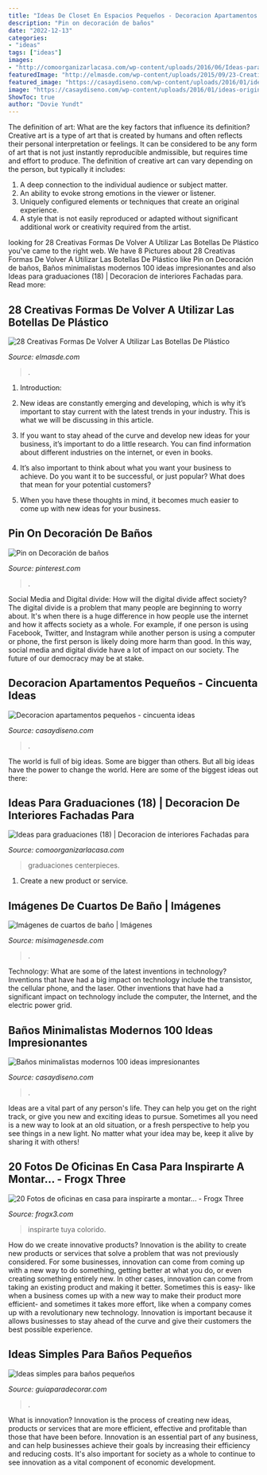 ```yaml
---
title: "Ideas De Closet En Espacios Pequeños - Decoracion Apartamentos Pequeños"
description: "Pin on decoración de baños"
date: "2022-12-13"
categories:
- "ideas"
tags: ["ideas"]
images:
- "http://comoorganizarlacasa.com/wp-content/uploads/2016/06/Ideas-para-graduaciones-18.jpg"
featuredImage: "http://elmasde.com/wp-content/uploads/2015/09/23-Creativas-Formas-De-Volver-A-Utilizar-Las-Botellas-De-Plástico11.jpg"
featured_image: "https://casaydiseno.com/wp-content/uploads/2016/01/ideas-originales-apartamentos.pequeños.jpg"
image: "https://casaydiseno.com/wp-content/uploads/2016/01/ideas-originales-apartamentos.pequeños.jpg"
ShowToc: true
author: "Dovie Yundt"
---
```



The definition of art: What are the key factors that influence its definition?
Creative art is a type of art that is created by humans and often reflects their personal interpretation or feelings. It can be considered to be any form of art that is not just instantly reproducible andmissible, but requires time and effort to produce. The definition of creative art can vary depending on the person, but typically it includes:
1. A deep connection to the individual audience or subject matter.
2. An ability to evoke strong emotions in the viewer or listener.
3. Uniquely configured elements or techniques that create an original experience.
4. A style that is not easily reproduced or adapted without significant additional work or creativity required from the artist.

	

		
looking for 28 Creativas Formas De Volver A Utilizar Las Botellas De Plástico you've came to the right web. We have 8 Pictures about 28 Creativas Formas De Volver A Utilizar Las Botellas De Plástico like Pin on Decoración de baños, Baños minimalistas modernos 100 ideas impresionantes and also Ideas para graduaciones (18) | Decoracion de interiores Fachadas para. Read more:
		
    
## 28 Creativas Formas De Volver A Utilizar Las Botellas De Plástico

<img loading=lazy src="http://elmasde.com/wp-content/uploads/2015/09/23-Creativas-Formas-De-Volver-A-Utilizar-Las-Botellas-De-Plástico11.jpg" onerror="this.onerror=null;this.src='https://tse1.mm.bing.net/th?id=OIP.WyV9gm4Ozpy5Ae9iQnprqQHaJ1&amp;pid=15.1';" alt="28 Creativas Formas De Volver A Utilizar Las Botellas De Plástico">

_Source: elmasde.com_

>. 

	

1. Introduction:
1. New ideas are constantly emerging and developing, which is why it’s important to stay current with the latest trends in your industry. This is what we will be discussing in this article.
2. If you want to stay ahead of the curve and develop new ideas for your business, it’s important to do a little research. You can find information about different industries on the internet, or even in books.

3. It’s also important to think about what you want your business to achieve. Do you want it to be successful, or just popular? What does that mean for your potential customers?

4. When you have these thoughts in mind, it becomes much easier to come up with new ideas for your business.

    
## Pin On Decoración De Baños

<img loading=lazy src="https://i.pinimg.com/736x/3d/0a/f6/3d0af668fa829b9d56a3d79d1813a327.jpg" onerror="this.onerror=null;this.src='https://tse3.mm.bing.net/th?id=OIP.DAHFKIIz6V1LwsOdgAp_nwHaJ4&amp;pid=15.1';" alt="Pin on Decoración de baños">

_Source: pinterest.com_

>. 

	

Social Media and Digital divide: How will the digital divide affect society?
The digital divide is a problem that many people are beginning to worry about. It's when there is a huge difference in how people use the internet and how it affects society as a whole. For example, if one person is using Facebook, Twitter, and Instagram while another person is using a computer or phone, the first person is likely doing more harm than good. In this way, social media and digital divide have a lot of impact on our society. The future of our democracy may be at stake.

    
## Decoracion Apartamentos Pequeños - Cincuenta Ideas

<img loading=lazy src="https://casaydiseno.com/wp-content/uploads/2016/01/ideas-originales-apartamentos.pequeños.jpg" onerror="this.onerror=null;this.src='https://tse2.mm.bing.net/th?id=OIP.uti8ZBxiXklmR13dN3nrQgHaJ3&amp;pid=15.1';" alt="Decoracion apartamentos pequeños - cincuenta ideas">

_Source: casaydiseno.com_

>. 

	

The world is full of big ideas. Some are bigger than others. But all big ideas have the power to change the world. Here are some of the biggest ideas out there:

    
## Ideas Para Graduaciones (18) | Decoracion De Interiores Fachadas Para

<img loading=lazy src="http://comoorganizarlacasa.com/wp-content/uploads/2016/06/Ideas-para-graduaciones-18.jpg" onerror="this.onerror=null;this.src='https://tse2.mm.bing.net/th?id=OIP.WysT-F4Gk2dPIg7AFPlb3wHaKX&amp;pid=15.1';" alt="Ideas para graduaciones (18) | Decoracion de interiores Fachadas para">

_Source: comoorganizarlacasa.com_

>graduaciones centerpieces. 

	

1. Create a new product or service.

    
## Imágenes De Cuartos De Baño | Imágenes

<img loading=lazy src="https://misimagenesde.com/wp-content/uploads/2017/05/cuartos-de-bano-5.jpg" onerror="this.onerror=null;this.src='https://tse2.mm.bing.net/th?id=OIP.DepTY8z_giq70T4yZ9GJagHaLJ&amp;pid=15.1';" alt="Imágenes de cuartos de baño | Imágenes">

_Source: misimagenesde.com_

>. 

	

Technology: What are some of the latest inventions in technology?
Inventions that have had a big impact on technology include the transistor, the cellular phone, and the laser. Other inventions that have had a significant impact on technology include the computer, the Internet, and the electric power grid.

    
## Baños Minimalistas Modernos 100 Ideas Impresionantes

<img loading=lazy src="https://casaydiseno.com/wp-content/uploads/2015/07/banos-minimalistas-modernos-velas-pared.jpg" onerror="this.onerror=null;this.src='https://tse4.mm.bing.net/th?id=OIP.JsXmQndm-K0tgwGUb5gfHAHaLH&amp;pid=15.1';" alt="Baños minimalistas modernos 100 ideas impresionantes">

_Source: casaydiseno.com_

>. 

	

Ideas are a vital part of any person's life. They can help you get on the right track, or give you new and exciting ideas to pursue. Sometimes all you need is a new way to look at an old situation, or a fresh perspective to help you see things in a new light. No matter what your idea may be, keep it alive by sharing it with others!

    
## 20 Fotos De Oficinas En Casa Para Inspirarte A Montar... - Frogx Three

<img loading=lazy src="https://www.frogx3.com/wp-content/uploads/2014/10/fotos-ideas-oficinas-en-casa-18.jpg" onerror="this.onerror=null;this.src='https://tse3.mm.bing.net/th?id=OIP.rcgZAgEozM5ejJwem2jgCAHaKF&amp;pid=15.1';" alt="20 Fotos de oficinas en casa para inspirarte a montar... - Frogx Three">

_Source: frogx3.com_

>inspirarte tuya colorido. 

	

How do we create innovative products?
Innovation is the ability to create new products or services that solve a problem that was not previously considered. For some businesses, innovation can come from coming up with a new way to do something, getting better at what you do, or even creating something entirely new. In other cases, innovation can come from taking an existing product and making it better. Sometimes this is easy- like when a business comes up with a new way to make their product more efficient- and sometimes it takes more effort, like when a company comes up with a revolutionary new technology. Innovation is important because it allows businesses to stay ahead of the curve and give their customers the best possible experience.

    
## Ideas Simples Para Baños Pequeños

<img loading=lazy src="https://www.guiaparadecorar.com/wp-content/uploads/2012/09/Ideas-para-cuartos-de-bano-pequenos-01.jpg" onerror="this.onerror=null;this.src='https://tse4.mm.bing.net/th?id=OIP.19hMIHf6Lg-vQdennmRbkgAAAA&amp;pid=15.1';" alt="Ideas simples para baños pequeños">

_Source: guiaparadecorar.com_

>. 

	

What is innovation?
Innovation is the process of creating new ideas, products or services that are more efficient, effective and profitable than those that have been before. Innovation is an essential part of any business, and can help businesses achieve their goals by increasing their efficiency and reducing costs. It's also important for society as a whole to continue to see innovation as a vital component of economic development.

